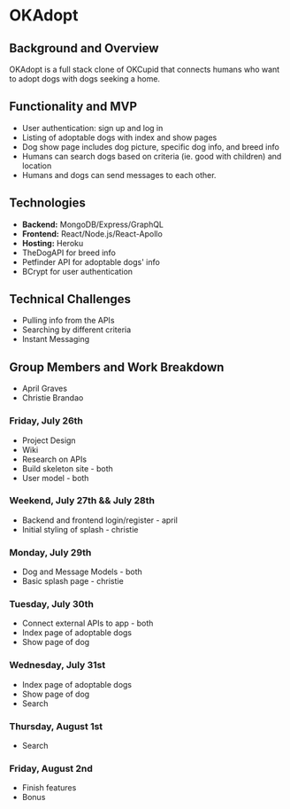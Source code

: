 # OKAdopt

## Background and Overview
OKAdopt is a full stack clone of OKCupid that connects humans who want to adopt dogs with dogs seeking a home.

## Functionality and MVP
* User authentication: sign up and log in
* Listing of adoptable dogs with index and show pages
* Dog show page includes dog picture, specific dog info, and breed info
* Humans can search dogs based on criteria (ie. good with children) and location
* Humans and dogs can send messages to each other.


## Technologies

* **Backend:** MongoDB/Express/GraphQL
* **Frontend:** React/Node.js/React-Apollo
* **Hosting:** Heroku
* TheDogAPI for breed info
* Petfinder API for adoptable dogs' info
* BCrypt for user authentication

## Technical Challenges
* Pulling info from the APIs
* Searching by different criteria
* Instant Messaging

## Group Members and Work Breakdown

* April Graves
* Christie Brandao

### Friday, July 26th
* Project Design
* Wiki
* Research on APIs
* Build skeleton site - both
* User model - both

### Weekend, July 27th && July 28th
* Backend and frontend login/register - april
* Initial styling of splash - christie

### Monday, July 29th
* Dog and Message Models - both
* Basic splash page - christie

### Tuesday, July 30th
* Connect external APIs to app - both
* Index page of adoptable dogs 
* Show page of dog

### Wednesday, July 31st
* Index page of adoptable dogs 
* Show page of dog
* Search

### Thursday, August 1st
* Search

### Friday, August 2nd
* Finish features
* Bonus
